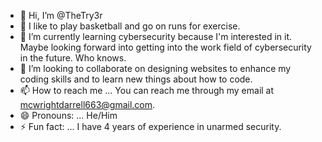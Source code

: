 - 👋 Hi, I’m @TheTry3r
- 👀 I like to play basketball and go on runs for exercise.
- 🌱 I’m currently learning cybersecurity because I'm interested in it. Maybe looking forward into getting into the work field of cybersecurity in the future. Who knows.
- 💞️ I’m looking to collaborate on designing websites to enhance my coding skills and to learn new things about how to code.
- 📫 How to reach me ... You can reach me through my email at mcwrightdarrell663@gmail.com.
- 😄 Pronouns: ... He/Him
- ⚡ Fun fact: ... I have 4 years of experience in unarmed security. 

<!---
TheTry3r/TheTry3r is a ✨ special ✨ repository because its `README.md` (this file) appears on your GitHub profile.
You can click the Preview link to take a look at your changes.
--->
